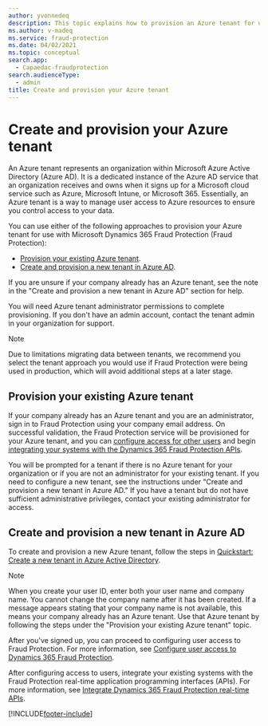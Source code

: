 ```yaml
---
author: yvonnedeq
description: This topic explains how to provision an Azure tenant for use with Microsoft Dynamics 365 Fraud Protection.
ms.author: v-madeq
ms.service: fraud-protection
ms.date: 04/02/2021
ms.topic: conceptual
search.app: 
  - Capaedac-fraudprotection
search.audienceType:
  - admin
title: Create and provision your Azure tenant
---
```


# Create and provision your Azure tenant

An Azure tenant represents an organization within Microsoft Azure Active Directory (Azure AD). It is a dedicated instance of the Azure AD service that an organization receives and owns when it signs up for a Microsoft cloud service such as Azure, Microsoft Intune, or Microsoft 365. Essentially, an Azure tenant is a way to manage user access to Azure resources to ensure you control access to your data.

You can use either of the following approaches to provision your Azure tenant for use with Microsoft Dynamics 365 Fraud Protection (Fraud Protection):

- [Provision your existing Azure tenant](provision-azure-tenant.md#provision-your-existing-azure-tenant).
- [Create and provision a new tenant in Azure AD](provision-azure-tenant.md#create-and-provision-a-new-tenant-in-azure-ad).

If you are unsure if your company already has an Azure tenant, see the note in the "Create and provision a new tenant in Azure AD" section for help.

You will need Azure tenant administrator permissions to complete provisioning. If you don't have an admin account, contact the tenant admin in your organization for support.

> [!NOTE]
>  Due to limitations migrating data between tenants, we recommend you select the tenant approach you would use if Fraud Protection were being used in production, which will avoid additional steps at a later stage.

## Provision your existing Azure tenant

If your company already has an Azure tenant and you are an administrator, sign in to Fraud Protection using your company email address. On successful validation, the Fraud Protection service will be provisioned for your Azure tenant, and you can [configure access for other users](configure-user-access.md) and begin [integrating your systems with the Dynamics 365 Fraud Protection APIs](integrate-real-time-api.md).

You will be prompted for a tenant if there is no Azure tenant for your organization or if you are not an administrator for your existing tenant. If you need to configure a new tenant, see the instructions under "Create and provision a new tenant in Azure AD." If you have a tenant but do not have sufficient administrative privileges, contact your existing administrator for access.

## Create and provision a new tenant in Azure AD

To create and provision a new Azure tenant, follow the steps in [Quickstart: Create a new tenant in Azure Active Directory](/azure/active-directory/fundamentals/active-directory-access-create-new-tenant).

> [!NOTE]
> When you create your user ID, enter both your user name and company name. You cannot change the company name after it has been created. If a message appears stating that your company name is not available, this means your company already has an Azure tenant. Use that Azure tenant by following the steps under the "Provision your existing Azure tenant" topic. 

After you've signed up, you can proceed to configuring user access to Fraud Protection. For more information, see [Configure user access to Dynamics 365 Fraud Protection](configure-user-access.md).

After configuring access to users, integrate your existing systems with the Fraud Protection real-time application programming interfaces (APIs). For more information, see [Integrate Dynamics 365 Fraud Protection real-time APIs](integrate-real-time-api.md).


[!INCLUDE[footer-include](includes/footer-banner.md)]
